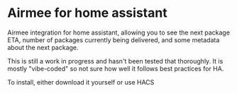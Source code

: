 # Airmee for home assistant

Airmee integration for home assistant, allowing you to see the next package ETA, number of packages currently being delivered, and some metadata about the next package.

This is still a work in progress and hasn't been tested that thoroughly. It is mostly "vibe-coded" so not sure how well it follows best practices for HA.

To install, either download it yourself or use HACS
